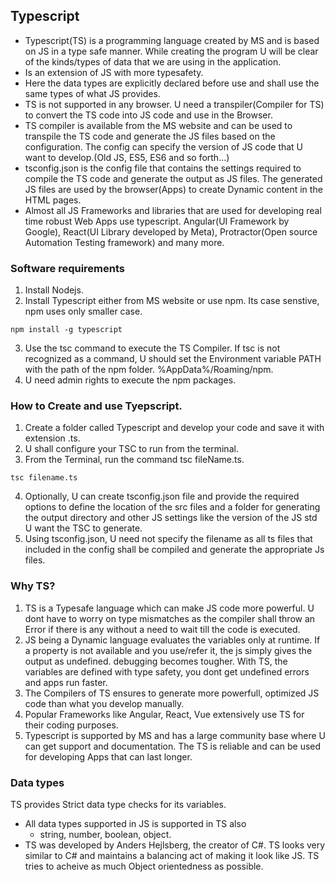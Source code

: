 ## Typescript
- Typescript(TS) is a programming language created by MS and is based on JS in a type safe manner. While creating the program U will be clear of the kinds/types of data that we are using in the application. 
- Is an extension of JS with more typesafety. 
- Here the data types are explicitly declared before use and shall use the same types of what JS provides. 
- TS is not supported in any browser. U need a transpiler(Compiler for TS) to convert the TS code into JS code and use in the Browser. 
- TS compiler is available from the MS website and can be used to transpile the TS code and generate the JS files based on the configuration. The config can specify the version of JS code that U want to develop.(Old JS, ES5, ES6 and so forth...)
- tsconfig.json is the config file that contains the settings required to compile the TS code and generate the output as JS files. The generated JS files are used by the browser(Apps) to create Dynamic content in the HTML pages. 
- Almost all JS Frameworks and libraries that are used for developing real time robust Web Apps use typescript. Angular(UI Framework by Google), React(UI Library developed by Meta), Protractor(Open source Automation Testing framework) and many more.

### Software requirements
1. Install Nodejs. 
2. Install Typescript either from MS website or use npm. Its case senstive, npm uses only smaller case.
```
npm install -g typescript
```
3. Use the tsc command to execute the TS Compiler. If tsc is not recognized as a command, U should set the Environment variable PATH with the path of the npm folder. %AppData%/Roaming/npm. 
4. U need admin rights to execute the npm packages. 

### How to Create and use Tyepscript.
1. Create a folder called Typescript and develop your code and save it with extension .ts. 
2. U shall configure your TSC  to run from the terminal. 
3. From the Terminal, run the command tsc fileName.ts. 
```
tsc filename.ts
``` 
4. Optionally, U can create tsconfig.json file and provide the required options to define the location of the src files and a folder for generating the output directory and other JS settings like the version of the JS std U want the TSC to generate. 
5. Using tsconfig.json, U need not specify the filename as all ts files that included in the config shall be compiled and generate the appropriate Js files. 

### Why TS?
1. TS is a Typesafe language which can make JS code more powerful. U dont have to worry on type mismatches as the compiler shall throw an Error if there is any without a need to wait till the code is executed. 
2. JS being a Dynamic language evaluates the variables only at runtime. If a property is not available and you use/refer it, the js simply gives the output as undefined. debugging becomes tougher. With TS, the variables are defined with type safety, you dont get undefined errors and apps run faster. 
3. The Compilers of TS ensures to generate more powerfull, optimized JS code than what you develop manually.
4. Popular Frameworks like Angular, React, Vue extensively use TS for their coding purposes. 
5. Typescript is supported by MS and has a large community base where U can get support and documentation. The TS is reliable and can be used for developing Apps that can last longer. 

### Data types
TS provides Strict data type checks for its variables. 
- All data types supported in JS is supported in TS also
    - string, number, boolean, object. 
- TS was developed by Anders Hejlsberg, the creator of C#. TS looks very similar to C# and maintains a balancing act of making it look like JS. TS tries to acheive as much Object orientedness as possible. 

